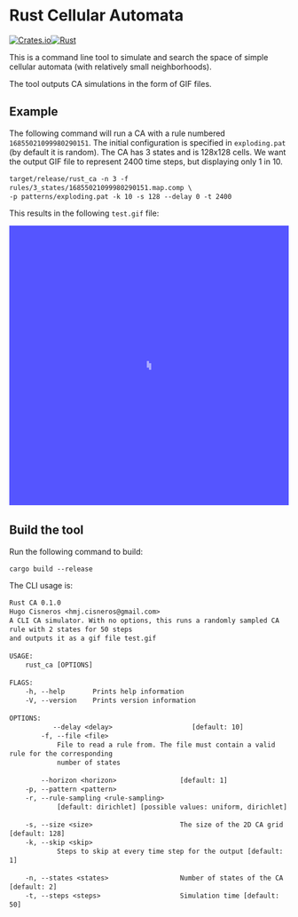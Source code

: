 # Rust Cellular Automata
[![Crates.io](https://img.shields.io/crates/v/rust_ca)](https://crates.io/crates/rust_ca)[![Rust](https://github.com/hugcis/rust_ca/actions/workflows/rust.yml/badge.svg)](https://github.com/hugcis/rust_ca/actions/workflows/rust.yml)

This is a command line tool to simulate and search the space of simple cellular
automata (with relatively small neighborhoods).

The tool outputs CA simulations in the form of GIF files.

## Example

The following command will run a CA with a rule numbered `16855021099980290151`.
The initial configuration is specified  in `exploding.pat` (by default it is
random). The CA has 3 states and is 128x128 cells. We want the output GIF file to
represent 2400 time steps, but displaying only 1 in 10.
```
target/release/rust_ca -n 3 -f rules/3_states/16855021099980290151.map.comp \
-p patterns/exploding.pat -k 10 -s 128 --delay 0 -t 2400 
```
This results in the following `test.gif` file: 

![Example CA GIF](assets/test.gif)

## Build the tool 

Run the following command to build:
```
cargo build --release
```

The CLI usage is: 
```
Rust CA 0.1.0
Hugo Cisneros <hmj.cisneros@gmail.com>
A CLI CA simulator. With no options, this runs a randomly sampled CA rule with 2 states for 50 steps
and outputs it as a gif file test.gif

USAGE:
    rust_ca [OPTIONS]

FLAGS:
    -h, --help       Prints help information
    -V, --version    Prints version information

OPTIONS:
           --delay <delay>                    [default: 10]
        -f, --file <file>
            File to read a rule from. The file must contain a valid rule for the corresponding
            number of states

        --horizon <horizon>                [default: 1]
    -p, --pattern <pattern>
    -r, --rule-sampling <rule-sampling>
            [default: dirichlet] [possible values: uniform, dirichlet]

    -s, --size <size>                      The size of the 2D CA grid [default: 128]
    -k, --skip <skip>
            Steps to skip at every time step for the output [default: 1]

    -n, --states <states>                  Number of states of the CA [default: 2]
    -t, --steps <steps>                    Simulation time [default: 50]
```
